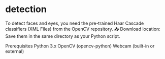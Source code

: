 # detection

To detect faces and eyes, you need the pre-trained Haar Cascade classifiers (XML Files) from the OpenCV repository.
📥 Download location: Save them in the same directory as your Python script.

Prerequisites
    Python 3.x
    OpenCV (opencv-python)
    Webcam (built-in or external)
